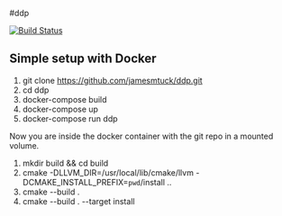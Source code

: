 #ddp

[![Build Status](https://travis-ci.com/jamesmtuck/ddp.svg?branch=master)](https://travis-ci.com/jamesmtuck/ddp)

Simple setup with Docker
--

1. git clone https://github.com/jamesmtuck/ddp.git
2. cd ddp
3. docker-compose build
4. docker-compose up
5. docker-compose run ddp

Now you are inside the docker container with the git repo in a mounted volume.

1. mkdir build && cd build
2. cmake -DLLVM_DIR=/usr/local/lib/cmake/llvm -DCMAKE_INSTALL_PREFIX=`pwd`/install ..
3. cmake --build . 
4. cmake --build . --target install
